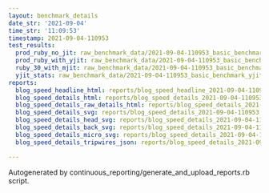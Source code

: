 ```yaml
---
layout: benchmark_details
date_str: '2021-09-04'
time_str: '11:09:53'
timestamp: 2021-09-04-110953
test_results:
  prod_ruby_no_jit: raw_benchmark_data/2021-09-04-110953_basic_benchmark_prod_ruby_no_jit.json
  prod_ruby_with_yjit: raw_benchmark_data/2021-09-04-110953_basic_benchmark_prod_ruby_with_yjit.json
  ruby_30_with_mjit: raw_benchmark_data/2021-09-04-110953_basic_benchmark_ruby_30_with_mjit.json
  yjit_stats: raw_benchmark_data/2021-09-04-110953_basic_benchmark_yjit_stats.json
reports:
  blog_speed_headline_html: reports/blog_speed_headline_2021-09-04-110953.html
  blog_speed_details_html: reports/blog_speed_details_2021-09-04-110953.html
  blog_speed_details_raw_details_html: reports/blog_speed_details_2021-09-04-110953.raw_details.html
  blog_speed_details_svg: reports/blog_speed_details_2021-09-04-110953.svg
  blog_speed_details_head_svg: reports/blog_speed_details_2021-09-04-110953.head.svg
  blog_speed_details_back_svg: reports/blog_speed_details_2021-09-04-110953.back.svg
  blog_speed_details_micro_svg: reports/blog_speed_details_2021-09-04-110953.micro.svg
  blog_speed_details_tripwires_json: reports/blog_speed_details_2021-09-04-110953.tripwires.json

---
```

Autogenerated by continuous_reporting/generate_and_upload_reports.rb script.
